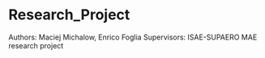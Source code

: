 # Research_Project
Authors: Maciej Michalow, Enrico Foglia
Supervisors: 
ISAE-SUPAERO MAE research  project
